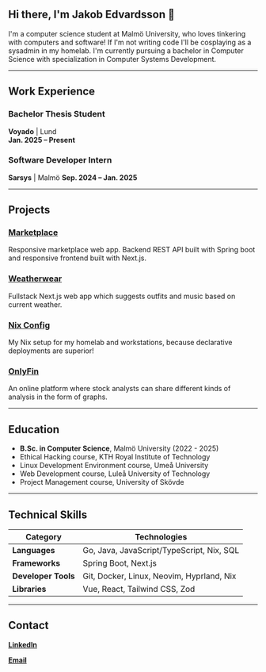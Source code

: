 ## Hi there, I'm Jakob Edvardsson 👋

I'm a computer science student at Malmö University, who loves tinkering with computers and software!
If I'm not writing code I'll be cosplaying as a sysadmin in my homelab.
I'm currently pursuing a bachelor in Computer Science with specialization in Computer Systems Development.

---

## Work Experience

### Bachelor Thesis Student

**Voyado** | Lund  
**Jan. 2025 – Present**

### Software Developer Intern

**Sarsys** | Malmö
**Sep. 2024 – Jan. 2025**

---

## Projects

### [Marketplace](https://github.com/luxcorel/marketplace)

Responsive marketplace web app. Backend REST API built with Spring boot and responsive frontend built with Next.js.

### [Weatherwear](https://github.com/Luxcorel/weatherwear)

Fullstack Next.js web app which suggests outfits and music based on current weather.

### [Nix Config](https://github.com/JakobEdvardsson/nix-config)

My Nix setup for my homelab and workstations, because declarative deployments are superior!

### [OnlyFin](https://github.com/JakobEdvardsson/OnlyFin)

An online platform where stock analysts can share different kinds of analysis in the form of graphs.

---

## Education

- **B.Sc. in Computer Science**, Malmö University (2022 - 2025)
- Ethical Hacking course, KTH Royal Institute of Technology
- Linux Development Environment course, Umeå University
- Web Development course, Luleå University of Technology
- Project Management course, University of Skövde

---

## Technical Skills

| **Category**        | **Technologies**                          |
| ------------------- | ----------------------------------------- |
| **Languages**       | Go, Java, JavaScript/TypeScript, Nix, SQL |
| **Frameworks**      | Spring Boot, Next.js                      |
| **Developer Tools** | Git, Docker, Linux, Neovim, Hyprland, Nix |
| **Libraries**       | Vue, React, Tailwind CSS, Zod             |

---

## Contact

**[LinkedIn](https://www.linkedin.com/in/jakob-edvardsson/)**

**[Email](mailto:Jakob@Edvardsson.tech)**
